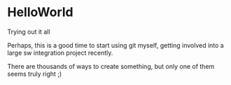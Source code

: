 # HelloWorld
Trying out it all

Perhaps, this is a good time to start using git myself, getting involved into a large sw integration project recently.

There are thousands of ways to create something, but only one of them seems truly right ;)
